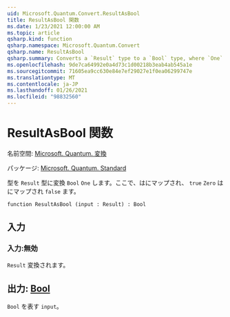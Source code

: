 ```yaml
---
uid: Microsoft.Quantum.Convert.ResultAsBool
title: ResultAsBool 関数
ms.date: 1/23/2021 12:00:00 AM
ms.topic: article
qsharp.kind: function
qsharp.namespace: Microsoft.Quantum.Convert
qsharp.name: ResultAsBool
qsharp.summary: Converts a `Result` type to a `Bool` type, where `One` is mapped to `true` and `Zero` is mapped to `false`.
ms.openlocfilehash: 9de7ca64992e0a4d73c1d00218b3eab4ab545a1e
ms.sourcegitcommit: 71605ea9cc630e84e7ef29027e1f0ea06299747e
ms.translationtype: MT
ms.contentlocale: ja-JP
ms.lasthandoff: 01/26/2021
ms.locfileid: "98832560"
---
```

# <a name="resultasbool-function"></a>ResultAsBool 関数

名前空間: [Microsoft. Quantum. 変換](xref:Microsoft.Quantum.Convert)

パッケージ: [Microsoft. Quantum. Standard](https://nuget.org/packages/Microsoft.Quantum.Standard)


型を `Result` 型に変換 `Bool` `One` します。ここで、はにマップされ、 `true` `Zero` はにマップされ `false` ます。

```qsharp
function ResultAsBool (input : Result) : Bool
```


## <a name="input"></a>入力

### <a name="input--__invalidresult__"></a>入力:__無効 <Result>__

`Result` 変換されます。



## <a name="output--bool"></a>出力: [Bool](xref:microsoft.quantum.lang-ref.bool)

`Bool` を表す `input`。
